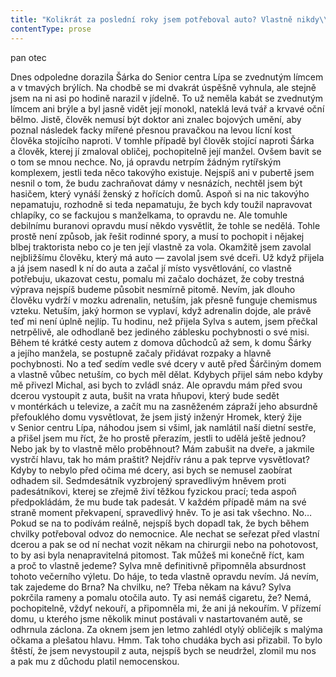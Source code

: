 ```yaml
---
title: "Kolikrát za poslední roky jsem potřeboval auto? Vlastně nikdy\\. Docela dobře se bez auta obejdu\\. Ale dnes večer úplně nečekaně a\_náhle auto potřebuju a\_vyjde jasně najevo, že když najednou potřebuju rychle někam zavézt, tak se pořádně nemám na koho obrátit\\. Každej normální chlap v\_mým věku, když už z\_nějakýho důvodu nemůže řídit sám, tak prostě zavolá synovi, aby ho odvezl\\. Jenomže Michal samozřejmě nemá auto ani řidičák\\. Tak sedím v\_autě na místě spolujezdce a\_řídí moje dcera\\. Dorazila ani ne za hodinu poté, co jsem jí zavolal, a\_teď podle mých pokynů přijela až k\_domu dietní sestry Šárky\\. Rozbušilo se mi srdce a\_já najednou cítím, jak se moje vzteklé bušení nějak proměnilo v\_bušení panické\\. Měl jsem tu s\_autem zastavit sám, to by bylo nejlepší\\. Snad jsem tady mohl i\_zastavit v\_autě, které by řídil můj syn, to by ještě ušlo\\. Ale já tu sedím na místě spolujezdce v\_autě, které řídí moje dcera, a\_mám čím dál silnější pocit, že jsem sem asi neměl jezdit a\_určitě jsem neměl kvůli odvozu volat Sylvě\\."
contentType: prose
---
```


<section>

pan otec

Dnes odpoledne dorazila Šárka do Senior centra Lípa se zvednutým límcem a v tmavých brýlích. Na chodbě se mi dvakrát úspěšně vyhnula, ale stejně jsem na ni asi po hodině narazil v jídelně. To už neměla kabát se zvednutým límcem ani brýle a byl jasně vidět její monokl, nateklá levá tvář a krvavé oční bělmo. Jistě, člověk nemusí být doktor ani znalec bojových umění, aby poznal následek facky mířené přesnou pravačkou na levou lícní kost člověka stojícího naproti. V tomhle případě byl člověk stojící naproti Šárka a člověk, kterej jí zmaloval obličej, pochopitelně její manžel. Ovšem bavit se o tom se mnou nechce. No, já opravdu netrpím žádným rytířským komplexem, jestli teda něco takovýho existuje. Nejspíš ani v pubertě jsem nesnil o tom, že budu zachraňovat dámy v nesnázích, nechtěl jsem být hasičem, který vynáší ženský z hořících domů. Aspoň si na nic takovýho nepamatuju, rozhodně si teda nepamatuju, že bych kdy toužil napravovat chlapíky, co se fackujou s manželkama, to opravdu ne. Ale tomuhle debilnímu buranovi opravdu musí někdo vysvětlit, že tohle se nedělá. Tohle prostě není způsob, jak řešit rodinné spory, a musí to pochopit i nějakej blbej traktorista nebo co je ten její vlastně za vola. Okamžitě jsem zavolal nejbližšímu člověku, který má auto — zavolal jsem své dceři. Už když přijela a já jsem nasedl k ní do auta a začal jí místo vysvětlování, co vlastně potřebuju, ukazovat cestu, pomalu mi začalo docházet, že coby trestná výprava nejspíš budeme působit nesmírně pitomě. Nevím, jak dlouho člověku vydrží v mozku adrenalin, netuším, jak přesně funguje chemismus vzteku. Netuším, jaký hormon se vyplaví, když adrenalin dojde, ale právě teď mi není úplně nejlíp. Tu hodinu, než přijela Sylva s autem, jsem přečkal netrpělivě, ale odhodlaně bez jediného záblesku pochybnosti o své misi. Během té krátké cesty autem z domova důchodců až sem, k domu Šárky a jejího manžela, se postupně začaly přidávat rozpaky a hlavně pochybnosti. No a teď sedím vedle své dcery v autě před Šárčiným domem a vlastně vůbec netuším, co bych měl dělat. Kdybych přijel sám nebo kdyby mě přivezl Michal, asi bych to zvládl snáz. Ale opravdu mám před svou dcerou vystoupit z auta, bušit na vrata hňupovi, který bude sedět v montérkách u televize, a začít mu na zasněženém zápraží jeho absurdně přefouklého domu vysvětlovat, že jsem jistý inženýr Hromek, který žije v Senior centru Lípa, náhodou jsem si všiml, jak namlátil naší dietní sestře, a přišel jsem mu říct, že ho prostě přerazím, jestli to udělá ještě jednou? Nebo jak by to vlastně mělo proběhnout? Mám zabušit na dveře, a jakmile vystrčí hlavu, tak ho mám praštit? Nejdřív ránu a pak teprve vysvětlovat? Kdyby to nebylo před očima mé dcery, asi bych se nemusel zaobírat odhadem sil. Sedmdesátník vyzbrojený spravedlivým hněvem proti padesátníkovi, kterej se zřejmě živí těžkou fyzickou prací; teda aspoň předpokládám, že mu bude tak padesát. V každém případě mám na své straně moment překvapení, spravedlivý hněv. To je asi tak všechno. No… Pokud se na to podívám reálně, nejspíš bych dopadl tak, že bych během chvilky potřeboval odvoz do nemocnice. Ale nechat se seřezat před vlastní dcerou a pak se od ní nechat vozit někam na chirurgii nebo na pohotovost, to by asi byla nenapravitelná pitomost. Tak můžeš mi konečně říct, kam a proč to vlastně jedeme? Sylva mně definitivně připomněla absurdnost tohoto večerního výletu. Do háje, to teda vlastně opravdu nevím. Já nevím, tak zajedeme do Brna? Na chvilku, ne? Třeba někam na kávu? Sylva pokrčila rameny a pomalu otočila auto. Ty asi nemáš cigaretu, že? Nemá, pochopitelně, vždyť nekouří, a připomněla mi, že ani já nekouřím. V přízemí domu, u kterého jsme několik minut postávali v nastartovaném autě, se odhrnula záclona. Za oknem jsem jen letmo zahlédl otylý obličejík s malýma očkama a plešatou hlavu. Hmm. Tak toho chudáka bych asi přizabil. To bylo štěstí, že jsem nevystoupil z auta, nejspíš bych se neudržel, zlomil mu nos a pak mu z důchodu platil nemocenskou.

</section>
